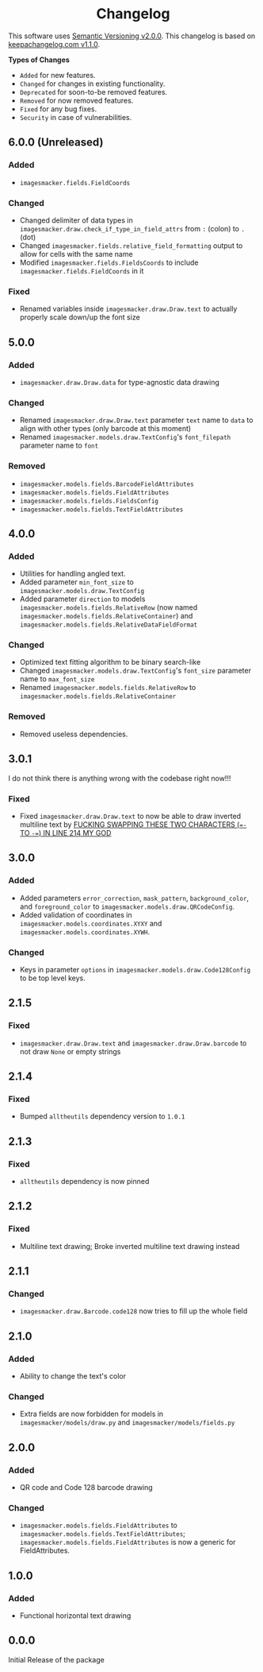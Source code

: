 <h1 align="center" style="font-weight: bold">
    Changelog
</h1>

This software uses [Semantic Versioning v2.0.0](https://semver.org/spec/v2.0.0.html). This changelog is based on [keepachangelog.com v1.1.0](https://keepachangelog.com/en/1.1.0/).

**Types of Changes**

- `Added` for new features.
- `Changed` for changes in existing functionality.
- `Deprecated` for soon-to-be removed features.
- `Removed` for now removed features.
- `Fixed` for any bug fixes.
- `Security` in case of vulnerabilities.

## 6.0.0 (Unreleased)

### Added

- `imagesmacker.fields.FieldCoords`

### Changed

- Changed delimiter of data types in `imagesmacker.draw.check_if_type_in_field_attrs` from `:` (colon) to `.` (dot)
- Changed `imagesmacker.fields.relative_field_formatting` output to allow for cells with the same name
- Modified `imagesmacker.fields.FieldsCoords` to include `imagesmacker.fields.FieldCoords` in it

### Fixed

- Renamed variables inside `imagesmacker.draw.Draw.text` to actually properly scale down/up the font size

## 5.0.0

### Added

- `imagesmacker.draw.Draw.data` for type-agnostic data drawing

### Changed

- Renamed `imagesmacker.draw.Draw.text` parameter `text` name to `data` to align with other types (only barcode at this moment)
- Renamed `imagesmacker.models.draw.TextConfig`'s `font_filepath` parameter name to `font`

### Removed

- `imagesmacker.models.fields.BarcodeFieldAttributes`
- `imagesmacker.models.fields.FieldAttributes`
- `imagesmacker.models.fields.FieldsConfig`
- `imagesmacker.models.fields.TextFieldAttributes`

## 4.0.0

### Added

- Utilities for handling angled text.
- Added parameter `min_font_size` to `imagesmacker.models.draw.TextConfig`
- Added parameter `direction` to models `imagesmacker.models.fields.RelativeRow` (now named `imagesmacker.models.fields.RelativeContainer`) and `imagesmacker.models.fields.RelativeDataFieldFormat`

### Changed

- Optimized text fitting algorithm to be binary search-like
- Changed `imagesmacker.models.draw.TextConfig`'s `font_size` parameter name to `max_font_size`
- Renamed `imagesmacker.models.fields.RelativeRow` to `imagesmacker.models.fields.RelativeContainer`

### Removed

- Removed useless dependencies.

## 3.0.1

I do not think there is anything wrong with the codebase right now!!!

### Fixed

- Fixed `imagesmacker.draw.Draw.text` to now be able to draw inverted multiline text by [FUCKING SWAPPING THESE TWO CHARACTERS (`=-` TO `-=`) IN LINE 214 MY GOD](https://github.com/whinee/imagesmacker/commit/0ea1b655fb59e1e61a0fc488560c867cfe2c3872#diff-cac509c2db6ab9619d324a7954ff1466e312219a0c4a7ee709462a97133b247a)

## 3.0.0

### Added

- Added parameters `error_correction`, `mask_pattern`, `background_color`, and `foreground_color` to `imagesmacker.models.draw.QRCodeConfig`.
- Added validation of coordinates in `imagesmacker.models.coordinates.XYXY` and `imagesmacker.models.coordinates.XYWH`.

### Changed

- Keys in parameter `options` in `imagesmacker.models.draw.Code128Config` to be top level keys.

## 2.1.5

### Fixed

- `imagesmacker.draw.Draw.text` and `imagesmacker.draw.Draw.barcode` to not draw `None` or empty strings

## 2.1.4

### Fixed

- Bumped `alltheutils` dependency version to `1.0.1`

## 2.1.3

### Fixed

- `alltheutils` dependency is now pinned

## 2.1.2

### Fixed

- Multiline text drawing; Broke inverted multiline text drawing instead

## 2.1.1

### Changed

- `imagesmacker.draw.Barcode.code128` now tries to fill up the whole field

## 2.1.0

### Added

- Ability to change the text's color

### Changed

- Extra fields are now forbidden for models in `imagesmacker/models/draw.py` and `imagesmacker/models/fields.py`

## 2.0.0

### Added

- QR code and Code 128 barcode drawing

### Changed

- `imagesmacker.models.fields.FieldAttributes` to `imagesmacker.models.fields.TextFieldAttributes`; `imagesmacker.models.fields.FieldAttributes` is now a generic for FieldAttributes.

## 1.0.0

### Added

- Functional horizontal text drawing

## 0.0.0

Initial Release of the package